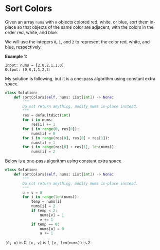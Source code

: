 # Sort Colors

Given an array `nums` with `n` objects colored red, white, or blue, sort them in-place so that objects of the same color are adjacent, with the colors in the order red, white, and blue.

We will use the integers `0`, `1`, and `2` to represent the color red, white, and blue, respectively.

**Example 1:**

```
Input: nums = [2,0,2,1,1,0]
Output: [0,0,1,1,2,2]
```

My solution is following, but it is a one-pass algorithm using constant extra space.

```python
class Solution:
    def sortColors(self, nums: List[int]) -> None:
        """
        Do not return anything, modify nums in-place instead.
        """
        res = defaultdict(int)
        for i in nums:
            res[i] += 1
        for i in range(0, res[0]):
            nums[i] = 0
        for i in range(res[0], res[0] + res[1]):
            nums[i] = 1
        for i in range(res[0] + res[1], len(nums)):
            nums[i] = 2
```

Below is a one-pass algorithm using constant extra space.

```python
class Solution:
    def sortColors(self, nums: List[int]) -> None:
        """
        Do not return anything, modify nums in-place instead.
        """
        u = v = 0
        for i in range(len(nums)):
            temp = nums[i]
            nums[i] = 2
            if temp < 2:
                nums[v] = 1
                v += 1
            if temp == 0:
                nums[u] = 0
                u += 1
```

`[0, u)` is 0, `[u, v)` is 1, `[v, len(nums))` is 2.